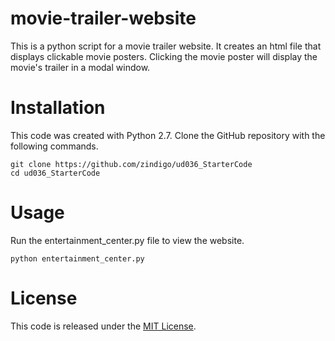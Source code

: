 # movie-trailer-website

This is a python script for a movie trailer website. It creates an html file that displays clickable movie posters. Clicking the movie poster will display the movie's trailer in a modal window.


# Installation

This code was created with Python 2.7. Clone the GitHub repository with the following commands. 

```
git clone https://github.com/zindigo/ud036_StarterCode
cd ud036_StarterCode
```


# Usage

Run the entertainment_center.py file to view the website.

```
python entertainment_center.py
```


# License

This code is released under the [MIT License](https://opensource.org/licenses/MIT).
